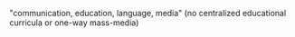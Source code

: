 ---
---

"communication, education, language, media" (no centralized educational curricula or one-way mass-media)
